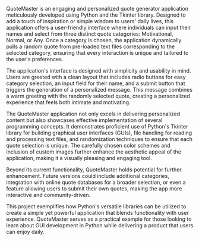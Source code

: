 QuoteMaster is an engaging and personalized quote generator application meticulously developed using Python and the Tkinter library. Designed to add a touch of inspiration 
or simple wisdom to users' daily lives, this application offers a user-friendly interface where individuals can input their names and select from three distinct quote categories: 
Motivational, Normal, or Any. Once a category is chosen, the application dynamically pulls a random quote from pre-loaded text files corresponding to the selected category, 
ensuring that every interaction is unique and tailored to the user's preferences.

The application's interface is designed with simplicity and usability in mind. Users are greeted with a clean layout that includes radio buttons for easy category selection, 
an input field for their name, and a submit button that triggers the generation of a personalized message. This message combines a warm greeting with the randomly selected quote, 
creating a personalized experience that feels both intimate and motivating.

The QuoteMaster application not only excels in delivering personalized content but also showcases effective implementation of several programming concepts. It demonstrates 
proficient use of Python's Tkinter library for building graphical user interfaces (GUIs), file handling for reading and processing text files, and randomization techniques to 
ensure that each quote selection is unique. The carefully chosen color schemes and inclusion of custom images further enhance the aesthetic appeal of the application, making it a 
visually pleasing and engaging tool.

Beyond its current functionality, QuoteMaster holds potential for further enhancement. Future versions could include additional categories, integration with online quote databases 
for a broader selection, or even a feature allowing users to submit their own quotes, making the app more interactive and community-driven.

This project exemplifies how Python's versatile libraries can be utilized to create a simple yet powerful application that blends functionality with user experience. QuoteMaster 
serves as a practical example for those looking to learn about GUI development in Python while delivering a product that users can enjoy daily.
